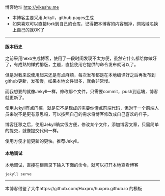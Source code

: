 博客地址 http://yikeshu.me

- 本博客主要采用Jekyll，github pages生成
- 如果喜欢可以直接fork到自己的仓库，记得把本博客的内容删掉，网站域名换上自己的就OK了


---
#### 版本历史

之前采用hexo生成博客，使用了一段时间发现不太方便，虽然它什么都给你做好了，有成熟的样式排版，主题，直接使用它提供的命令发布就可以了。

但是对我来说使用起来还是有点麻烦，每次发布都是在本地编译好之后再发布到github更新，发布慢，如果本地文件很多，就会非常慢。

而我想要的就像Jekyll一样，修改那个文件，只需要commit，push到远端，博客就更新了。

使用Jekyll有点门槛，就是它不是现成的需要你懂点前端代码，但对于一个前端人员来说不是更有意思吗，可以按照自己的需求将博客修改成自己喜欢的样子。

博客迁移之后，使用Jekyll确实很方便，修改某个文件，添加博客文章，只需简单的提交，就像提交代码一样。

使用方便才能更新的更快。推荐Jekyll。

#### 本地调试

本地调试，直接在根目录下输入下面的命令，就可以打开本地查看博客

```
jekyll serve
```
---

本博客借鉴了大牛https://github.com/Huxpro/huxpro.github.io 的模板
